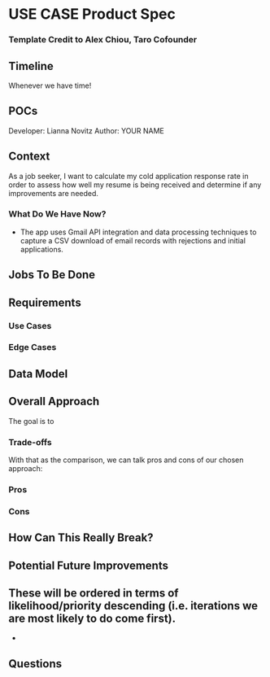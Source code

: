 # USE CASE Product Spec
### Template Credit to Alex Chiou, Taro Cofounder

## Timeline
Whenever we have time!

## POCs
Developer: Lianna Novitz
Author: YOUR NAME

## Context
As a job seeker, I want to calculate my cold application response rate in order to assess how well my resume is being received and determine if any improvements are needed.


### What Do We Have Now?
- The app uses Gmail API integration and data processing techniques to capture a CSV download of email records with rejections and initial applications.

## Jobs To Be Done

## Requirements

### Use Cases

### Edge Cases

## Data Model

## Overall Approach
The goal is to

### Trade-offs

With that as the comparison, we can talk pros and cons of our chosen approach:
### Pros

### Cons

## How Can This Really Break?

## Potential Future Improvements
These will be ordered in terms of likelihood/priority descending (i.e. iterations we are most likely to do come first).
- 
- 

## Questions


